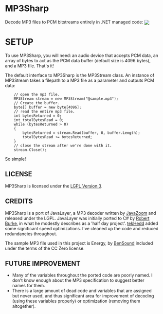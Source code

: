 # MP3Sharp
Decode MP3 files to PCM bitstreams entirely in .NET managed code:
<img align="center" src ="https://raw.githubusercontent.com/ZaneDubya/MP3Sharp/master/Images/MP3SharpHeader.png" />

# SETUP
To use MP3Sharp, you will need: an audio device that accepts PCM data, an array of bytes to act as the PCM data buffer (default size is 4096 bytes), and a MP3 file. That's it!

The default interface to MP3Sharp is the MP3Stream class. An instance of MP3Stream takes a filepath to a MP3 file as a parameter and outputs PCM data:
```CSharp
    // open the mp3 file.
    MP3Stream stream = new MP3Stream("@sample.mp3");
    // Create the buffer.
    byte[] buffer = new byte[4096];
    // read the entire mp3 file.
    int bytesReturned = 0;
    int totalBytesRead = 0;
    while (bytesReturned > 0)
    {
        bytesReturned = stream.Read(buffer, 0, buffer.Length);
        totalBytesRead += bytesReturned;
    }
    // close the stream after we're done with it.
    stream.Close();
```
So simple!

## LICENSE
MP3Sharp is licensed under the [LGPL Version 3](https://github.com/ZaneDubya/MP3Sharp/blob/master/license.txt).

## CREDITS
MP3Sharp is a port of JavaLayer, a MP3 decoder written by [JavaZoom](http://www.javazoom.net) and released under the LGPL. JavaLayer was initially ported to C# by [Robert Burke](http://www.robburke.net/), in what he modestly describes as a 'half day project'. [tekHedd](http://www.byteheaven.com/) added some significant speed optimizations. I've cleaned up the code and reduced redundancies throughout.

The sample MP3 file used in this project is Energy, by [BenSound](http://www.bensound.com) included under the terms of the CC Zero license.

## FUTURE IMPROVEMENT
* Many of the variables throughout the ported code are poorly named. I don't know enough about the MP3 specification to suggest better names for them. 
* There is a large amount of dead code and variables that are assigned but never used, and thus significant area for improvement of decoding (using these variables properly) or optimization (removing them altogether).

